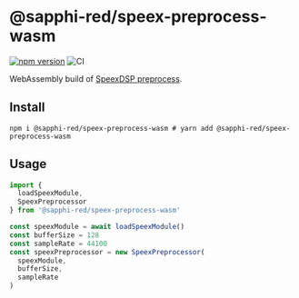 # @sapphi-red/speex-preprocess-wasm

[![npm version](https://badge.fury.io/js/@sapphi-red%2Fspeex-preprocess-wasm.svg)](https://badge.fury.io/js/@sapphi-red%2Fspeex-preprocess-wasm) ![CI](https://github.com/sapphi-red/speex-preprocess-wasm/workflows/CI/badge.svg)

WebAssembly build of [SpeexDSP preprocess](https://github.com/xiph/speexdsp/blob/master/include/speex/speex_preprocess.h).

## Install

```shell
npm i @sapphi-red/speex-preprocess-wasm # yarn add @sapphi-red/speex-preprocess-wasm
```

## Usage

```ts
import {
  loadSpeexModule,
  SpeexPreprocessor
} from '@sapphi-red/speex-preprocess-wasm'

const speexModule = await loadSpeexModule()
const bufferSize = 128
const sampleRate = 44100
const speexPreprocessor = new SpeexPreprocessor(
  speexModule,
  bufferSize,
  sampleRate
)
```

